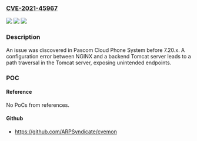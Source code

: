### [CVE-2021-45967](https://cve.mitre.org/cgi-bin/cvename.cgi?name=CVE-2021-45967)
![](https://img.shields.io/static/v1?label=Product&message=n%2Fa&color=blue)
![](https://img.shields.io/static/v1?label=Version&message=n%2Fa&color=blue)
![](https://img.shields.io/static/v1?label=Vulnerability&message=n%2Fa&color=brighgreen)

### Description

An issue was discovered in Pascom Cloud Phone System before 7.20.x. A configuration error between NGINX and a backend Tomcat server leads to a path traversal in the Tomcat server, exposing unintended endpoints.

### POC

#### Reference
No PoCs from references.

#### Github
- https://github.com/ARPSyndicate/cvemon

